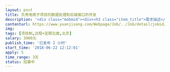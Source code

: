 ```yaml
---                
layout: post       
title: 负责电商子项目的数据处理和后端接口的开发           
description: '<div class="mobmid"><div><h3 class="item_title">需求描述</h3><p>项目：负责电商子项目的数据处理和后端接口的开发<br/> <br/>技能需求：<br/> <br/>熟练掌握Python（Django优先）、shell<br/>能够支持Docker部署<br/>熟悉MongoDB、Redis等Nosql数据库，拥有较强的数据库设计能力。<br/> <br/> <br/>合作方式：<br/> <br/>远程 + 定期见面</p></div><!--info end--></div>'     
contenturl: https://www.yuanjisong.com/Webpage/Job/../Job/detail/jobid/101602      
img:              
tags: [项目制,远程+定期见面,北京]            
salary: 3000元          
publish_time: '已发布 2 小时'         
start_time: '2018-06-22 12:12:01'           
apply: 5                   
time_range: 3天              
status: 招募中                  
---                 
```

